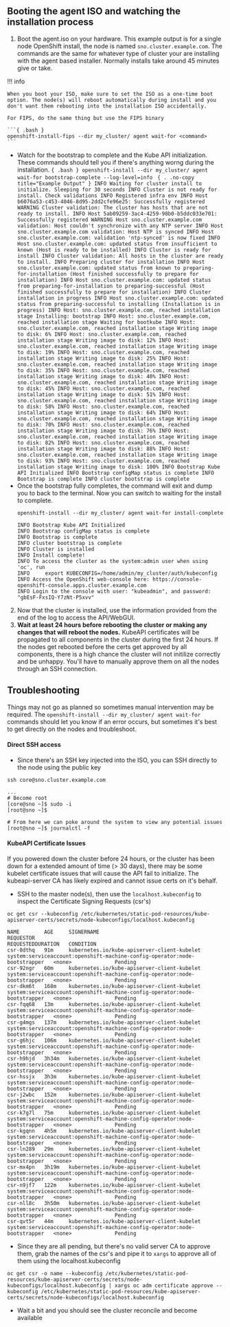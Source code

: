 ## Booting the agent ISO and watching the installation process

1. Boot the agent.iso on your hardware. This example output is for a single node OpenShift install, the node is named `sno.cluster.example.com`. The commands are the same for whatever type of cluster your are installing with the agent based installer. Normally installs take around 45 minutes give or take.

!!! info
    
    When you boot your ISO, make sure to set the ISO as a one-time boot option. The node(s) will reboot automatically during install and you don't want them rebooting into the installation ISO accidentally.
    
    For FIPS, do the same thing but use the FIPS binary
    
    ```{ .bash }
    openshift-install-fips --dir my_cluster/ agent wait-for <command>
    ```

   - Watch for the bootstrap to complete and the Kube API initialization. These commands should tell you if there's anything worng during the installation.
    ```{ .bash }
    openshift-install --dir my_cluster/ agent wait-for bootstrap-complete --log-level=info
    ```
    ```{ . .no-copy title="Example Output" }
    INFO Waiting for cluster install to initialize. Sleeping for 30 seconds
    INFO Cluster is not ready for install. Check validations
    INFO Registered infra env
    INFO Host b6076a53-c453-4046-8d95-2dd2cfe96e25: Successfully registered
    WARNING Cluster validation: The cluster has hosts that are not ready to install.
    INFO Host 5ab09259-3ac4-4259-98b0-b5ddc033e701: Successfully registered
    WARNING Host sno.cluster.example.com validation: Host couldn't synchronize with any NTP server
    INFO Host sno.cluster.example.com validation: Host NTP is synced
    INFO Host sno.cluster.example.com: validation 'ntp-synced' is now fixed
    INFO Host sno.cluster.example.com: updated status from insufficient to known (Host is ready to be installed)
    INFO Cluster is ready for install
    INFO Cluster validation: All hosts in the cluster are ready to install.
    INFO Preparing cluster for installation
    INFO Host sno.cluster.example.com: updated status from known to preparing-for-installation (Host finished successfully to prepare for installation)
    INFO Host sno.cluster.example.com: updated status from preparing-for-installation to preparing-successful (Host finished successfully to prepare for installation)
    INFO Cluster installation in progress
    INFO Host sno.cluster.example.com: updated status from preparing-successful to installing (Installation is in progress)
    INFO Host: sno.cluster.example.com, reached installation stage Installing: bootstrap
    INFO Host: sno.cluster.example.com, reached installation stage Waiting for bootkube
    INFO Host: sno.cluster.example.com, reached installation stage Writing image to disk: 6%
    INFO Host: sno.cluster.example.com, reached installation stage Writing image to disk: 12%
    INFO Host: sno.cluster.example.com, reached installation stage Writing image to disk: 19%
    INFO Host: sno.cluster.example.com, reached installation stage Writing image to disk: 25%
    INFO Host: sno.cluster.example.com, reached installation stage Writing image to disk: 35%
    INFO Host: sno.cluster.example.com, reached installation stage Writing image to disk: 40%
    INFO Host: sno.cluster.example.com, reached installation stage Writing image to disk: 45%
    INFO Host: sno.cluster.example.com, reached installation stage Writing image to disk: 51%
    INFO Host: sno.cluster.example.com, reached installation stage Writing image to disk: 58%
    INFO Host: sno.cluster.example.com, reached installation stage Writing image to disk: 64%
    INFO Host: sno.cluster.example.com, reached installation stage Writing image to disk: 70%
    INFO Host: sno.cluster.example.com, reached installation stage Writing image to disk: 76%
    INFO Host: sno.cluster.example.com, reached installation stage Writing image to disk: 82%
    INFO Host: sno.cluster.example.com, reached installation stage Writing image to disk: 88%
    INFO Host: sno.cluster.example.com, reached installation stage Writing image to disk: 93%
    INFO Host: sno.cluster.example.com, reached installation stage Writing image to disk: 100%
    INFO Bootstrap Kube API Initialized
    INFO Bootstrap configMap status is complete
    INFO Bootstrap is complete
    INFO cluster bootstrap is complete
    ```
  - Once the bootstrap fully completes, the command will exit and dump you to back to the terminal. Now you can switch to waiting for the install to complete.
    ```{ .bash }
    openshift-install --dir my_cluster/ agent wait-for install-complete
    ```
    ```{ . .no-copy title="Example Output" }
    INFO Bootstrap Kube API Initialized
    INFO Bootstrap configMap status is complete
    INFO Bootstrap is complete
    INFO cluster bootstrap is complete
    INFO Cluster is installed
    INFO Install complete!
    INFO To access the cluster as the system:admin user when using 'oc', run
    INFO     export KUBECONFIG=/home/admin/my_cluster/auth/kubeconfig
    INFO Access the OpenShift web-console here: https://console-openshift-console.apps.cluster.example.com
    INFO Login to the console with user: "kubeadmin", and password: "gbEsF-FxsIQ-Y7zNt-P5xvv"
    ```


2. Now that the cluster is installed, use the information provided from the end of the log to access the API/WebGUI.
3. **Wait at least 24 hours before rebooting the cluster or making any changes that will reboot the nodes.** KubeAPI certificates will be propagated to all components in the cluster during the first 24 hours. If the nodes get rebooted before the certs get approved by all components, there is a high chance the cluster will not initilize correctly and be unhappy. You'll have to manually approve them on all the nodes through an SSH connection. 

## Troubleshooting
Things may not go as planned so sometimes manual intervention may be required. The `openshift-install --dir my_cluster/ agent wait-for` commands should let you know if an error occurs, but sometimes it's best to get directly on the nodes and troubleshoot.

#### Direct SSH access
- Since there's an SSH key injected into the ISO, you can SSH directly to the node using the public key
```{ .bash }
ssh core@sno.cluster.example.com
```
```{ .bash .no-copy title="Example Commands" }
...
# Become root
[core@sno ~]$ sudo -i
[root@sno ~]$

# From here we can poke around the system to view any potential issues
[root@sno ~]$ journalctl -f
```

#### KubeAPI Certificate Issues
If you powered down the cluster before 24 hours, or the cluster has been down for a extended amount of time (> 30 days), there may be some kubelet certificate issues that will cause the API fail to initialize. The kubeapi-server CA has likely expired and cannot issue certs on it's behalf. 

- SSH to the master node(s), then use the `localhost.kubeconfig` to inspect the Certificate Signing Requests (csr's) 
```{ .bash }
oc get csr --kubeconfig /etc/kubernetes/static-pod-resources/kube-apiserver-certs/secrets/node-kubeconfigs/localhost.kubeconfig
```
```{ .bash .no-copy title="Example Output" }
NAME        AGE     SIGNERNAME                                    REQUESTOR                                                                   REQUESTEDDURATION   CONDITION
csr-8dthq   91m     kubernetes.io/kube-apiserver-client-kubelet   system:serviceaccount:openshift-machine-config-operator:node-bootstrapper   <none>              Pending
csr-92ngr   60m     kubernetes.io/kube-apiserver-client-kubelet   system:serviceaccount:openshift-machine-config-operator:node-bootstrapper   <none>              Pending
csr-dkm6t   168m    kubernetes.io/kube-apiserver-client-kubelet   system:serviceaccount:openshift-machine-config-operator:node-bootstrapper   <none>              Pending
csr-fqq68   13m     kubernetes.io/kube-apiserver-client-kubelet   system:serviceaccount:openshift-machine-config-operator:node-bootstrapper   <none>              Pending
csr-g4mgs   137m    kubernetes.io/kube-apiserver-client-kubelet   system:serviceaccount:openshift-machine-config-operator:node-bootstrapper   <none>              Pending
csr-g6hjc   106m    kubernetes.io/kube-apiserver-client-kubelet   system:serviceaccount:openshift-machine-config-operator:node-bootstrapper   <none>              Pending
csr-h9hjd   3h34m   kubernetes.io/kube-apiserver-client-kubelet   system:serviceaccount:openshift-machine-config-operator:node-bootstrapper   <none>              Pending
csr-hssjx   3h3m    kubernetes.io/kube-apiserver-client-kubelet   system:serviceaccount:openshift-machine-config-operator:node-bootstrapper   <none>              Pending
csr-j2wbc   152m    kubernetes.io/kube-apiserver-client-kubelet   system:serviceaccount:openshift-machine-config-operator:node-bootstrapper   <none>              Pending
csr-k7g7l   75m     kubernetes.io/kube-apiserver-client-kubelet   system:serviceaccount:openshift-machine-config-operator:node-bootstrapper   <none>              Pending
csr-kgqnn   4h5m    kubernetes.io/kube-apiserver-client-kubelet   system:serviceaccount:openshift-machine-config-operator:node-bootstrapper   <none>              Pending
csr-ln289   29m     kubernetes.io/kube-apiserver-client-kubelet   system:serviceaccount:openshift-machine-config-operator:node-bootstrapper   <none>              Pending
csr-mx4pn   3h19m   kubernetes.io/kube-apiserver-client-kubelet   system:serviceaccount:openshift-machine-config-operator:node-bootstrapper   <none>              Pending
csr-n9jf7   122m    kubernetes.io/kube-apiserver-client-kubelet   system:serviceaccount:openshift-machine-config-operator:node-bootstrapper   <none>              Pending
csr-nll8c   3h50m   kubernetes.io/kube-apiserver-client-kubelet   system:serviceaccount:openshift-machine-config-operator:node-bootstrapper   <none>              Pending
csr-qvt5r   44m     kubernetes.io/kube-apiserver-client-kubelet   system:serviceaccount:openshift-machine-config-operator:node-bootstrapper   <none>              Pending
```

- Since they are all pending, but there's no valid server CA to approve them, grab the names of the csr's and pipe it to `xargs` to approve all of them using the localhost.kubeconfig
```{ .bash }
oc get csr -o name --kubeconfig /etc/kubernetes/static-pod-resources/kube-apiserver-certs/secrets/node-kubeconfigs/localhost.kubeconfig | xargs oc adm certificate approve --kubeconfig /etc/kubernetes/static-pod-resources/kube-apiserver-certs/secrets/node-kubeconfigs/localhost.kubeconfig
```

- Wait a bit and you should see the cluster reconcile and become available